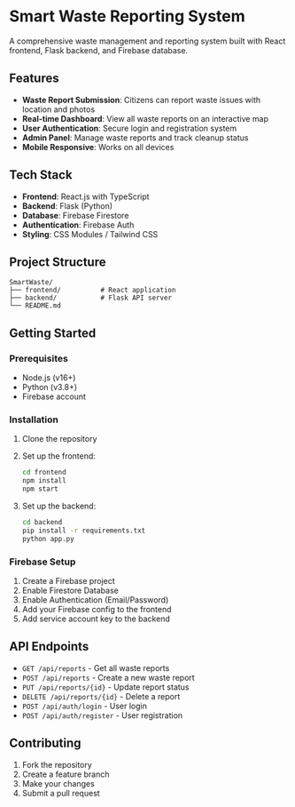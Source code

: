 # Smart Waste Reporting System

A comprehensive waste management and reporting system built with React frontend, Flask backend, and Firebase database.

## Features

- **Waste Report Submission**: Citizens can report waste issues with location and photos
- **Real-time Dashboard**: View all waste reports on an interactive map
- **User Authentication**: Secure login and registration system
- **Admin Panel**: Manage waste reports and track cleanup status
- **Mobile Responsive**: Works on all devices

## Tech Stack

- **Frontend**: React.js with TypeScript
- **Backend**: Flask (Python)
- **Database**: Firebase Firestore
- **Authentication**: Firebase Auth
- **Styling**: CSS Modules / Tailwind CSS

## Project Structure

```
SmartWaste/
├── frontend/          # React application
├── backend/           # Flask API server
└── README.md
```

## Getting Started

### Prerequisites

- Node.js (v16+)
- Python (v3.8+)
- Firebase account

### Installation

1. Clone the repository
2. Set up the frontend:
   ```bash
   cd frontend
   npm install
   npm start
   ```

3. Set up the backend:
   ```bash
   cd backend
   pip install -r requirements.txt
   python app.py
   ```

### Firebase Setup

1. Create a Firebase project
2. Enable Firestore Database
3. Enable Authentication (Email/Password)
4. Add your Firebase config to the frontend
5. Add service account key to the backend

## API Endpoints

- `GET /api/reports` - Get all waste reports
- `POST /api/reports` - Create a new waste report
- `PUT /api/reports/{id}` - Update report status
- `DELETE /api/reports/{id}` - Delete a report
- `POST /api/auth/login` - User login
- `POST /api/auth/register` - User registration

## Contributing

1. Fork the repository
2. Create a feature branch
3. Make your changes
4. Submit a pull request